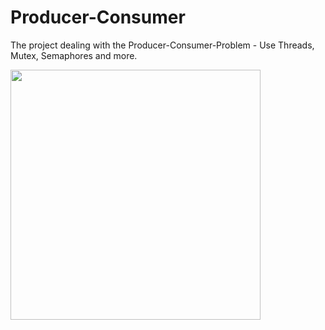 # Producer-Consumer
The project dealing with the Producer-Consumer-Problem - Use Threads, Mutex, Semaphores and more.

<img src="https://user-images.githubusercontent.com/106863159/171993375-60c28146-9f42-40c3-9b7b-7a8453f1125a.png" width="400" height="400">
